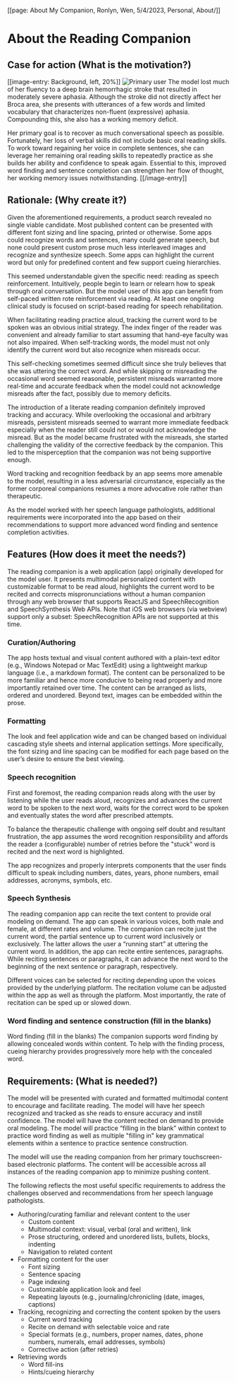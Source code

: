 [[page: About My Companion, Ronlyn, Wen, 5/4/2023, Personal, About/]]
# About the Reading Companion
## Case for action (What is the motivation?)
[[image-entry: Background, left, 20%]]
![Primary user](rmg.png) 
The model lost much of her fluency to a deep brain hemorrhagic stroke that resulted in moderately severe aphasia. Although the stroke did not directly affect her Broca area, she presents with utterances of a few words and limited vocabulary that characterizes non-fluent (expressive) aphasia. Compounding this, she also has a working memory deficit.

Her primary goal is to recover as much conversational speech as possible. Fortunately, her loss of verbal skills did not include basic oral reading skills. To work toward regaining her voice in complete sentences, she can leverage her remaining oral reading skills to repeatedly practice as she builds her ability and confidence to speak again. Essential to this, improved word finding and sentence completion can strengthen her flow of thought, her working memory issues notwithstanding.
[[/image-entry]]

## Rationale: (Why create it?)
Given the aforementioned requirements, a product search revealed no single viable candidate. Most published content can be presented with different font sizing and line spacing, printed or otherwise. Some apps could recognize words and sentences, many could generate speech, but none could present custom prose much less interleaved images and recognize and synthesize speech. Some apps can highlight the current word but only for predefined content and few support cueing hierarchies. 

This seemed understandable given the specific need: reading as speech reinforcement. Intuitively, people begin to learn or relearn how to speak through oral conversation. But the model user of this app can benefit from self-paced written rote reinforcement via reading. At least one ongoing clinical study is focused on script-based reading for speech rehabilitation.

When facilitating reading practice aloud, tracking the current word to be spoken was an obvious initial strategy. The index finger of the reader was convenient and already familiar to start  assuming that hand-eye faculty was not also impaired. When self-tracking words, the model must not only identify the current word but also recognize when misreads occur. 

This self-checking sometimes seemed difficult since she truly believes that she was uttering the correct word. And while skipping or misreading the occasional word seemed reasonable, persistent misreads warranted more real-time and accurate feedback when the model could not  acknowledge misreads after the fact, possibly due to memory deficits.

The introduction of a literate reading companion definitely improved tracking and accuracy. While overlooking the occasional and arbitrary misreads, persistent misreads seemed to warrant more immediate feedback especially when the reader still could not or would not acknowledge the misread. But as the model became frustrated with the misreads, she started challenging the validity of the corrective feedback by the companion. This led to the misperception that the companion was not being supportive enough.

Word tracking and recognition feedback by an app seems more amenable to the model, resulting in a less adversarial circumstance, especially as the former corporeal companions resumes a more advocative role rather than therapeutic.

As the model worked with her speech language pathologists, additional requirements were incorporated into the app based on their recommendations to support more advanced word finding and sentence completion activities.

## Features (How does it meet the needs?)
The reading companion is a web application (app) originally developed for the model user. It presents multimodal personalized content with customizable format to be read aloud, highlights the current word to be recited and corrects mispronunciations without a human companion through any web browser that supports ReactJS and SpeechRecognition and SpeechSynthesis Web APIs. Note that iOS web browsers (via webview) support only a subset: SpeechRecognition APIs are not supported at this time.

### Curation/Authoring
The app hosts textual and visual content authored with a plain-text editor (e.g., Windows Notepad or Mac TextEdit) using a lightweight markup language (i.e., a markdown format). The content can be personalized to be more familiar and hence more conducive to being read properly and more importantly retained over time. The content can be arranged as lists, ordered and unordered. Beyond text, images can be embedded within the prose. 

### Formatting
The look and feel application wide and can be changed based on individual cascading style sheets and internal application settings. More specifically, the font sizing and line spacing can be modified for each page based on the user’s desire to ensure the best viewing. 

### Speech recognition
First and foremost, the reading companion reads along with the user by listening while the user reads aloud, recognizes and advances the current word to be spoken to the next word, waits for the correct word to be spoken and eventually states the word after prescribed attempts.

To balance the therapeutic challenge with ongoing self doubt and resultant frustration, the app assumes the word recognition responsibility and affords the reader a (configurable) number of retries before the "stuck" word is recited and the next word is highlighted. 

The app recognizes and properly interprets components that the user finds difficult to speak  including numbers, dates, years, phone numbers, email addresses, acronyms, symbols, etc.

### Speech Synthesis
The reading companion app can recite the text content to provide oral modeling on demand. The app can speak in various voices, both male and female, at different rates and volume. The companion can recite just the current word, the partial sentence up to current word inclusively or exclusively. The latter allows the user a “running start” at uttering the current word. In addition, the app can recite entire sentences, paragraphs. While reciting sentences or paragraphs, it can advance the next word to the beginning of the next sentence or paragraph, respectively.

Different voices can be selected for reciting depending upon the voices provided by the underlying platform. The recitation volume can be adjusted within the app as well as through the platform. Most importantly, the rate of recitation can be sped up or slowed down.

### Word finding and sentence construction (fill in the blanks)
Word finding (fill in the blanks)
The companion supports word finding by allowing concealed words within content. To help with the finding process, cueing hierarchy provides progressively more help with the concealed word.

## Requirements: (What is needed?)
The model will be presented with curated and formatted multimodal content to encourage and facilitate reading. The model will have her speech recognized and tracked as she reads to ensure accuracy and instill confidence. The model will have the content recited on demand to provide oral modeling. The model will practice “filling in the blank” within context to practice word finding as well as multiple "filling in" key grammatical elements within a sentence to practice sentence construction. 

The model will use the reading companion from her primary touchscreen-based electronic platforms. The content will be accessible across all instances of the reading companion app to minimize pushing content.

The following reflects the most useful specific requirements to address the challenges observed and recommendations from her speech language pathologists.

* Authoring/curating familiar and relevant content to the user
  * Custom content
  * Multimodal context: visual, verbal (oral and written), link
  * Prose structuring, ordered and unordered lists, bullets, blocks, indenting
  * Navigation to related content
* Formatting content for the user
  * Font sizing
  * Sentence spacing
  * Page indexing
  * Customizable application look and feel
  * Repeating layouts (e.g., journaling/chronicling (date, images, captions)
* Tracking, recognizing and correcting the content spoken by the users
  * Current word tracking
  * Recite on demand with selectable voice and rate
  * Special formats (e.g., numbers, proper names, dates, phone numbers, numerals, email addresses, symbols)
  * Corrective action (after retries)
* Retrieving words
  * Word fill-ins
  * Hints/cueing hierarchy

